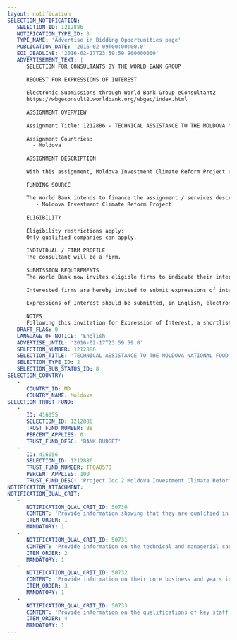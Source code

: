```yaml
---
layout: notification
SELECTION_NOTIFICATION: 
   SELECTION_ID: 1212886
   NOTIFICATION_TYPE_ID: 3
   TYPE_NAME: 'Advertise in Bidding Opportunities page'
   PUBLICATION_DATE: '2016-02-09T00:00:00.0'
   EOI_DEADLINE: '2016-02-17T23:59:59.900000000'
   ADVERTISEMENT_TEXT: |
      SELECTION FOR CONSULTANTS BY THE WORLD BANK GROUP
      
      REQUEST FOR EXPRESSIONS OF INTEREST
      
      Electronic Submissions through World Bank Group eConsultant2
      https://wbgeconsult2.worldbank.org/wbgec/index.html
      
      ASSIGNMENT OVERVIEW
      
      Assignment Title: 1212886 - TECHNICAL ASSISTANCE TO THE MOLDOVA NATIONAL FOOD SAFETY AGENCY (ANSA)IN THE IMPLEMENTATION OF A RISK-BASED APPROACH TO TRADE CONTROLS FOR PRODUCTS OF ANIMAL ORIGIN
      
      Assignment Countries:
        - Moldova
      
      ASSIGNMENT DESCRIPTION
      
      With this assignment, Moldova Investment Climate Reform Project (#600467) is looking to strengthen the capacity and support Moldova National Food Safety Agency (ANSA) in the establishment and implementation of risk-based processes for border controls for sanitary and phytosanitary (SPS) inspections. Implementation of a risk-based inspection system requires a general awareness and understanding of risks among stakeholders, including risk assessment at all levels of relevant government and private industry activities. However, this capability is not yet fully established in Moldova.  Additional training is therefore necessary in this area.  Also, further capacity needs to be built to enable ANSA to independently plan and implement risk-based inspection plans.
      
      FUNDING SOURCE
      
      The World Bank intends to finance the assignment / services described below under the following trust fund(s):
         - Moldova Investment Climate Reform Project
      
      ELIGIBILITY
      
      Eligibility restrictions apply:
      Only qualified companies can apply. 
      
      INDIVIDUAL / FIRM PROFILE
      The consultant will be a firm. 
      
      SUBMISSION REQUIREMENTS
      The World Bank now invites eligible firms to indicate their interest in providing the services.  Interested firms must provide information indicating that they are qualified to perform the services (brochures, description of similar assignments, experience in similar conditions, availability of appropriate skills among staff, etc. for firms; CV and cover letter for individuals).  Please note that the total size of all attachments should be less than 5MB.  Consultants may associate to enhance their qualifications.
      
      Interested firms are hereby invited to submit expressions of interest.
      
      Expressions of Interest should be submitted, in English, electronically through World Bank Group eTendering (https://wbgeconsult2.worldbank.org/wbgec/index.html)
      
      NOTES
      Following this invitation for Expression of Interest, a shortlist of qualified firms will be formally invited to submit proposals.  Shortlisting and selection will be subject to the availability of funding.
   DRAFT_FLAG: 0
   LANGUAGE_OF_NOTICE: 'English'
   ADVERTISE_UNTIL: '2016-02-17T23:59:59.0'
   SELECTION_NUMBER: 1212886
   SELECTION_TITLE: 'TECHNICAL ASSISTANCE TO THE MOLDOVA NATIONAL FOOD SAFETY AGENCY (ANSA)IN THE IMPLEMENTATION OF A RISK-BASED APPROACH TO TRADE CONTROLS FOR PRODUCTS OF ANIMAL ORIGIN'
   SELECTION_TYPE_ID: 2
   SELECTION_SUB_STATUS_ID: 8
SELECTION_COUNTRY: 
   - 
      COUNTRY_ID: MD
      COUNTRY_NAME: Moldova
SELECTION_TRUST_FUND: 
   - 
      ID: 416055
      SELECTION_ID: 1212886
      TRUST_FUND_NUMBER: BB
      PERCENT_APPLIES: 0
      TRUST_FUND_DESC: 'BANK BUDGET'
   - 
      ID: 416056
      SELECTION_ID: 1212886
      TRUST_FUND_NUMBER: TF0A0570
      PERCENT_APPLIES: 100
      TRUST_FUND_DESC: 'Project Doc 2 Moldova Investment Climate Reform'
NOTIFICATION_ATTACHMENT: 
NOTIFICATION_QUAL_CRIT: 
   - 
      NOTIFICATION_QUAL_CRIT_ID: 50730
      CONTENT: 'Provide information showing that they are qualified in the field of the assignment.'
      ITEM_ORDER: 1
      MANDATORY: 1
   - 
      NOTIFICATION_QUAL_CRIT_ID: 50731
      CONTENT: 'Provide information on the technical and managerial capabilities of the firm.'
      ITEM_ORDER: 2
      MANDATORY: 1
   - 
      NOTIFICATION_QUAL_CRIT_ID: 50732
      CONTENT: 'Provide information on their core business and years in business.'
      ITEM_ORDER: 3
      MANDATORY: 1
   - 
      NOTIFICATION_QUAL_CRIT_ID: 50733
      CONTENT: 'Provide information on the qualifications of key staff.'
      ITEM_ORDER: 4
      MANDATORY: 1
---
```

